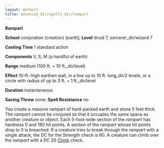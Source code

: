 ```yaml
---
layout: default
title: advanced_dir/spells_dir/rampart
---
```

 **Rampart**

**School** conjuration (creation) [earth]; **Level** druid 7, sorcerer_dir/wizard 7

**Casting Time** 1 standard action

**Components** V, S, M (a handful of earth)

**Range** medium (100 ft. + 10 ft._dir/level)

**Effect** 10-ft.-high earthen wall, in a line up to 10 ft. long_dir/2 levels, or a circle with radius of up to 3 ft. + 1 ft._dir/level

**Duration** instantaneous

**Saving Throw** none; **Spell Resistance** no

You create a massive rampart of hard-packed earth and stone 5 feet thick. The _rampart_ cannot be conjured so that it occupies the same space as another creature or object. Each 5-foot-wide section of the _rampart_ has hardness 0 and 180 hit points. A section of the _rampart_ whose hit points drop to 0 is breached. If a creature tries to break through the _rampart_ with a single attack, the DC for the Strength check is 60. A creature can climb over the _rampart_ with a DC 20 [Climb](../../../../skills_dir/climb#_climb) check.

